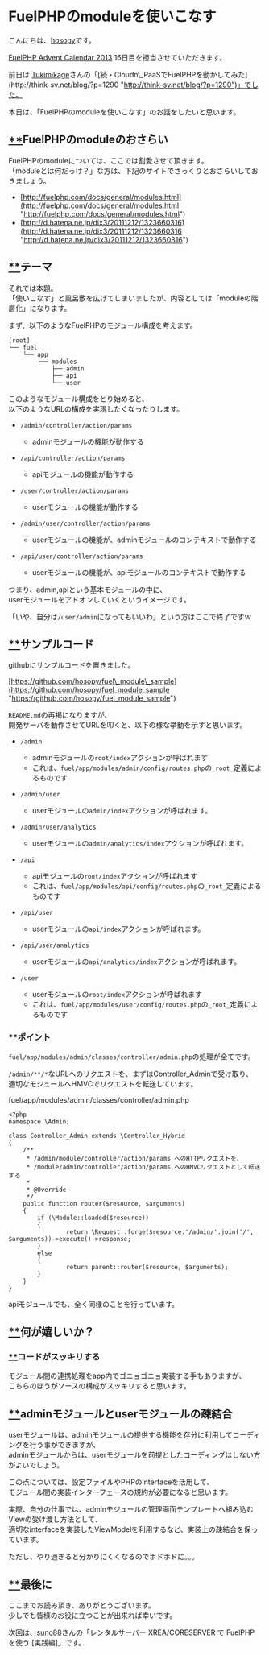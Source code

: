 FuelPHPのmoduleを使いこなす
===========================

こんにちは、[hosopy](https://twitter.com/hosopy "https://twitter.com/hosopy")です。

[FuelPHP Advent Calendar 2013](http://atnd.org/events/45096 "http://atnd.org/events/45096") 16日目を担当させていただきます。

前日は [Tukimikage](https://twitter.com/Tukimikage "https://twitter.com/Tukimikage")さんの「[続・Cloudn\_PaaSでFuelPHPを動かしてみた](http://think-sv.net/blog/?p=1290 "http://think-sv.net/blog/?p=1290")」でした。

本日は、「FuelPHPのmoduleを使いこなす」のお話をしたいと思います。

[**](#2-1)FuelPHPのmoduleのおさらい
-----------------------------------

FuelPHPのmoduleについては、ここでは割愛させて頂きます。  
 「moduleとは何だっけ？」な方は、下記のサイトでざっくりとおさらいしておきましょう。

-   [http://fuelphp.com/docs/general/modules.html](http://fuelphp.com/docs/general/modules.html "http://fuelphp.com/docs/general/modules.html")
-   [http://d.hatena.ne.jp/dix3/20111212/1323660316](http://d.hatena.ne.jp/dix3/20111212/1323660316 "http://d.hatena.ne.jp/dix3/20111212/1323660316")

[**](#2-2)テーマ
----------------

それでは本題。  
 「使いこなす」と風呂敷を広げてしまいましたが、内容としては「moduleの階層化」になります。

まず、以下のようなFuelPHPのモジュール構成を考えます。

    [root]
    └── fuel
        └── app
            └── modules
                ├── admin
                ├── api
                └── user

このようなモジュール構成をとり始めると、  
 以下のようなURLの構成を実現したくなったりします。

-   `/admin/controller/action/params`
    -   adminモジュールの機能が動作する

-   `/api/controller/action/params`
    -   apiモジュールの機能が動作する

-   `/user/controller/action/params`
    -   userモジュールの機能が動作する

-   `/admin/user/controller/action/params`
    -   userモジュールの機能が、adminモジュールのコンテキストで動作する

-   `/api/user/controller/action/params`
    -   userモジュールの機能が、apiモジュールのコンテキストで動作する

つまり、admin,apiという基本モジュールの中に、  
 userモジュールをアドオンしていくというイメージです。

「いや、自分は`/user/admin`になってもいいわ」という方はここで終了ですｗ

[**](#2-3)サンプルコード
------------------------

githubにサンプルコードを置きました。

[https://github.com/hosopy/fuel\_module\_sample](https://github.com/hosopy/fuel_module_sample "https://github.com/hosopy/fuel_module_sample")

`README.md`の再掲になりますが、  
 開発サーバを動作させてURLを叩くと、以下の様な挙動を示すと思います。

-   `/admin`
    -   adminモジュールの`root/index`アクションが呼ばれます
    -   これは、`fuel/app/modules/admin/config/routes.php`の`_root_`定義によるものです

-   `/admin/user`
    -   userモジュールの`admin/index`アクションが呼ばれます。

-   `/admin/user/analytics`
    -   userモジュールの`admin/analytics/index`アクションが呼ばれます。

-   `/api`
    -   apiモジュールの`root/index`アクションが呼ばれます
    -   これは、`fuel/app/modules/api/config/routes.php`の`_root_`定義によるものです

-   `/api/user`
    -   userモジュールの`api/index`アクションが呼ばれます。

-   `/api/user/analytics`
    -   userモジュールの`api/analytics/index`アクションが呼ばれます。

-   `/user`
    -   userモジュールの`root/index`アクションが呼ばれます
    -   これは、`fuel/app/modules/user/config/routes.php`の`_root_`定義によるものです

### [**](#3-1)ポイント

`fuel/app/modules/admin/classes/controller/admin.php`の処理が全てです。

`/admin/**/*`なURLへのリクエストを、まずはController\_Adminで受け取り、  
 適切なモジュールへHMVCでリクエストを転送しています。

fuel/app/modules/admin/classes/controller/admin.php

    <?php
    namespace \Admin;

    class Controller_Admin extends \Controller_Hybrid
    {
        /**
         * /admin/module/controller/action/params へのHTTPリクエストを、
         * /module/admin/controller/action/params へのHMVCリクエストとして転送する
         * 
         * @Override
         */
        public function router($resource, $arguments)
        {
            if (\Module::loaded($resource))
            {
                    return \Request::forge($resource.'/admin/'.join('/', $arguments))->execute()->response;
            }
            else
            {
                    return parent::router($resource, $arguments);
            }
        }
    }

apiモジュールでも、全く同様のことを行っています。

[**](#2-4)何が嬉しいか？
-----------------------

### [**](#3-2)コードがスッキリする

モジュール間の連携処理をapp内でゴニョゴニョ実装する手もありますが、  
 こちらのほうがソースの構成がスッキリすると思います。

[**](#2-5)adminモジュールとuserモジュールの疎結合
-------------------------------------------------

userモジュールは、adminモジュールの提供する機能を存分に利用してコーディングを行う事ができますが、  
 adminモジュールからは、userモジュールを前提としたコーディングはしない方がよいでしょう。

この点については、設定ファイルやPHPのinterfaceを活用して、  
 モジュール間の実装インターフェースの規約が必要になると思います。

実際、自分の仕事では、adminモジュールの管理画面テンプレートへ組み込むViewの受け渡し方法として、  
 適切なinterfaceを実装したViewModelを利用するなど、実装上の疎結合を保っています。

ただし、やり過ぎると分かりにくくなるのでホドホドに。。。

[**](#2-6)最後に
----------------

ここまでお読み頂き、ありがとうございます。  
 少しでも皆様のお役に立つことが出来れば幸いです。

次回は、[suno88](http://twitter.com/suno88 "http://twitter.com/suno88")さんの「レンタルサーバー XREA/CORESERVER で FuelPHP を使う [実践編]」です。
